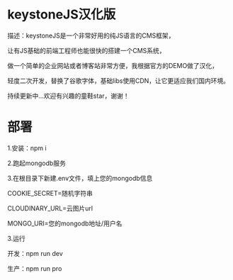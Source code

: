 # keystoneJS汉化版

描述：keystoneJS是一个非常好用的纯JS语言的CMS框架，

让有JS基础的前端工程师也能很快的搭建一个CMS系统，

做一个简单的企业网站或者博客站非常方便，我根据官方的DEMO做了汉化，

轻度二次开发，替换了谷歌字体，基础libs使用CDN，让它更适应我们国内环境。

持续更新中...欢迎有兴趣的童鞋star，谢谢！

# 部署

1.安装：npm i

2.跑起mongodb服务

3.在根目录下新建.env文件，填上您的mongodb信息

 COOKIE_SECRET=随机字符串

 CLOUDINARY_URL=云图片url

 MONGO_URI=您的mongodb地址/用户名


3.运行

开发：npm run dev

生产：npm run pro
